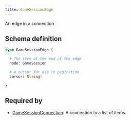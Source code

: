 ```yaml
---
title: GameSessionEdge
---
```


An edge in a connection

## Schema definition
```graphql
type GameSessionEdge {

  # The item at the end of the edge
  node: GameSession 

  # A cursor for use in pagination
  cursor: String! 

}
```
## Required by
* [GameSessionConnection](graphql/schema/gamesessionconnection.md): A connection to a list of items.
